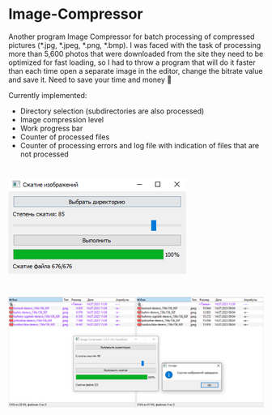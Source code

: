 # Image-Compressor

Another program Image Compressor for batch processing of compressed pictures (*.jpg, *.jpeg, *.png, *.bmp). I was faced with the task of processing more than 5,600 photos that were downloaded from the site they need to be optimized for fast loading, so I had to throw a program that will do it faster than each time open a separate image in the editor, change the bitrate value and save it. Need to save your time and money 🤟

Currently implemented:

- Directory selection (subdirectories are also processed)
- Image compression level
- Work progress bar
- Counter of processed files
- Counter of processing errors and log file with indication of files that are not processed

# ![](https://github.com/YanaShineRu/Image-Compressor/blob/main/ImageCompressor.png)
# ![](https://github.com/YanaShineRu/Image-Compressor/blob/main/ImageCompressor_.png)


